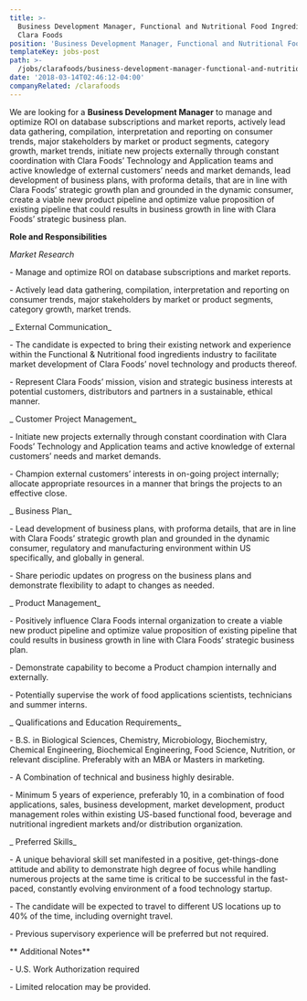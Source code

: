 ```yaml
---
title: >-
  Business Development Manager, Functional and Nutritional Food Ingredients at
  Clara Foods
position: 'Business Development Manager, Functional and Nutritional Food Ingredients'
templateKey: jobs-post
path: >-
  /jobs/clarafoods/business-development-manager-functional-and-nutritional-food-ingredients
date: '2018-03-14T02:46:12-04:00'
companyRelated: /clarafoods
---
```

We are looking for a **Business Development Manager** to manage and optimize ROI on database subscriptions and market reports, actively lead data gathering, compilation, interpretation and reporting on consumer trends, major stakeholders by market or product segments, category growth, market trends, initiate new projects externally through constant coordination with Clara Foods’ Technology and Application teams and active knowledge of external customers’ needs and market demands, lead development of business plans, with proforma details, that are in line with Clara Foods’ strategic growth plan and grounded in the dynamic consumer, create a viable new product pipeline and optimize value proposition of existing pipeline that could results in business growth in line with Clara Foods’ strategic business plan.



**Role and Responsibilities**

 _Market Research_

\- Manage and optimize ROI on database subscriptions and market reports.

\- Actively lead data gathering, compilation, interpretation and reporting on consumer trends, major stakeholders by market or product segments, category growth, market trends.



_ External Communication_

\- The candidate is expected to bring their existing network and experience  within the Functional & Nutritional food ingredients industry to facilitate market development of Clara Foods’ novel technology and products thereof.

\- Represent Clara Foods’ mission, vision and strategic business interests at potential customers, distributors and partners in a sustainable, ethical manner.



_ Customer Project Management_

\- Initiate new projects externally through constant coordination with Clara Foods’ Technology and Application teams and active knowledge of external customers’ needs and market demands.

\- Champion external customers’ interests in on-going project internally; allocate appropriate resources in a manner that brings the projects to an effective close.



_ Business Plan_

\- Lead development of business plans, with proforma details, that are in line with Clara Foods’ strategic growth plan and grounded in the dynamic consumer, regulatory and manufacturing environment within US specifically, and globally in general.

\- Share periodic updates on progress on the business plans and demonstrate flexibility to adapt to changes as needed.



_ Product Management_

\- Positively influence Clara Foods internal organization to create a viable new product pipeline and optimize value proposition of existing pipeline that could results in business growth in line with Clara Foods’ strategic business plan.

\- Demonstrate capability to become a Product champion internally and externally.

\- Potentially supervise the work of food applications scientists, technicians and summer interns.



_ Qualifications and Education Requirements_

\- B.S. in Biological Sciences, Chemistry, Microbiology, Biochemistry, Chemical Engineering, Biochemical Engineering, Food Science, Nutrition, or relevant discipline. Preferably with an MBA or Masters in marketing.

\- A Combination of technical and business highly desirable.

\- Minimum  5 years of experience, preferably 10,  in a combination of food applications, sales, business development, market development, product management roles within existing US-based functional food, beverage and nutritional ingredient markets  and/or distribution organization.



_ Preferred Skills_

\- A unique behavioral skill set manifested in a positive, get-things-done attitude and ability to demonstrate high degree of focus while handling numerous projects at the same time is critical to be successful in the fast-paced, constantly evolving environment of a food technology startup.

\- The candidate will be expected to travel to different US locations up to 40% of the time, including overnight travel.

\- Previous supervisory experience will be preferred but not required.



** Additional Notes**

\- U.S. Work Authorization required

\- Limited relocation may be provided.
